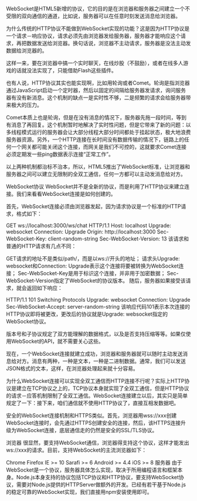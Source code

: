 WebSocket是HTML5新增的协议，它的目的是在浏览器和服务器之间建立一个不受限的双向通信的通道，比如说，服务器可以在任意时刻发送消息给浏览器。

为什么传统的HTTP协议不能做到WebSocket实现的功能？这是因为HTTP协议是一个请求－响应协议，请求必须先由浏览器发给服务器，服务器才能响应这个请求，再把数据发送给浏览器。换句话说，浏览器不主动请求，服务器是没法主动发数据给浏览器的。

这样一来，要在浏览器中搞一个实时聊天，在线炒股（不鼓励），或者在线多人游戏的话就没法实现了，只能借助Flash这些插件。

也有人说，HTTP协议其实也能实现啊，比如用轮询或者Comet。轮询是指浏览器通过JavaScript启动一个定时器，然后以固定的间隔给服务器发请求，询问服务器有没有新消息。这个机制的缺点一是实时性不够，二是频繁的请求会给服务器带来极大的压力。

Comet本质上也是轮询，但是在没有消息的情况下，服务器先拖一段时间，等到有消息了再回复。这个机制暂时地解决了实时性问题，但是它带来了新的问题：以多线程模式运行的服务器会让大部分线程大部分时间都处于挂起状态，极大地浪费服务器资源。另外，一个HTTP连接在长时间没有数据传输的情况下，链路上的任何一个网关都可能关闭这个连接，而网关是我们不可控的，这就要求Comet连接必须定期发一些ping数据表示连接“正常工作”。

以上两种机制都治标不治本，所以，HTML5推出了WebSocket标准，让浏览器和服务器之间可以建立无限制的全双工通信，任何一方都可以主动发消息给对方。

WebSocket协议
WebSocket并不是全新的协议，而是利用了HTTP协议来建立连接。我们来看看WebSocket连接是如何创建的。

首先，WebSocket连接必须由浏览器发起，因为请求协议是一个标准的HTTP请求，格式如下：

GET ws://localhost:3000/ws/chat HTTP/1.1
Host: localhost
Upgrade: websocket
Connection: Upgrade
Origin: http://localhost:3000
Sec-WebSocket-Key: client-random-string
Sec-WebSocket-Version: 13
该请求和普通的HTTP请求有几点不同：

GET请求的地址不是类似/path/，而是以ws://开头的地址；
请求头Upgrade: websocket和Connection: Upgrade表示这个连接将要被转换为WebSocket连接；
Sec-WebSocket-Key是用于标识这个连接，并非用于加密数据；
Sec-WebSocket-Version指定了WebSocket的协议版本。
随后，服务器如果接受该请求，就会返回如下响应：

HTTP/1.1 101 Switching Protocols
Upgrade: websocket
Connection: Upgrade
Sec-WebSocket-Accept: server-random-string
该响应代码101表示本次连接的HTTP协议即将被更改，更改后的协议就是Upgrade: websocket指定的WebSocket协议。

版本号和子协议规定了双方能理解的数据格式，以及是否支持压缩等等。如果仅使用WebSocket的API，就不需要关心这些。

现在，一个WebSocket连接就建立成功，浏览器和服务器就可以随时主动发送消息给对方。消息有两种，一种是文本，一种是二进制数据。通常，我们可以发送JSON格式的文本，这样，在浏览器处理起来就十分容易。

为什么WebSocket连接可以实现全双工通信而HTTP连接不行呢？实际上HTTP协议是建立在TCP协议之上的，TCP协议本身就实现了全双工通信，但是HTTP协议的请求－应答机制限制了全双工通信。WebSocket连接建立以后，其实只是简单规定了一下：接下来，咱们通信就不使用HTTP协议了，直接互相发数据吧。

安全的WebSocket连接机制和HTTPS类似。首先，浏览器用wss://xxx创建WebSocket连接时，会先通过HTTPS创建安全的连接，然后，该HTTPS连接升级为WebSocket连接，底层通信走的仍然是安全的SSL/TLS协议。

浏览器
很显然，要支持WebSocket通信，浏览器得支持这个协议，这样才能发出ws://xxx的请求。目前，支持WebSocket的主流浏览器如下：

Chrome
Firefox
IE >= 10
Sarafi >= 6
Android >= 4.4
iOS >= 8
服务器
由于WebSocket是一个协议，服务器具体怎么实现，取决于所用编程语言和框架本身。Node.js本身支持的协议包括TCP协议和HTTP协议，要支持WebSocket协议，需要对Node.js提供的HTTPServer做额外的开发。已经有若干基于Node.js的稳定可靠的WebSocket实现，我们直接用npm安装使用即可。
